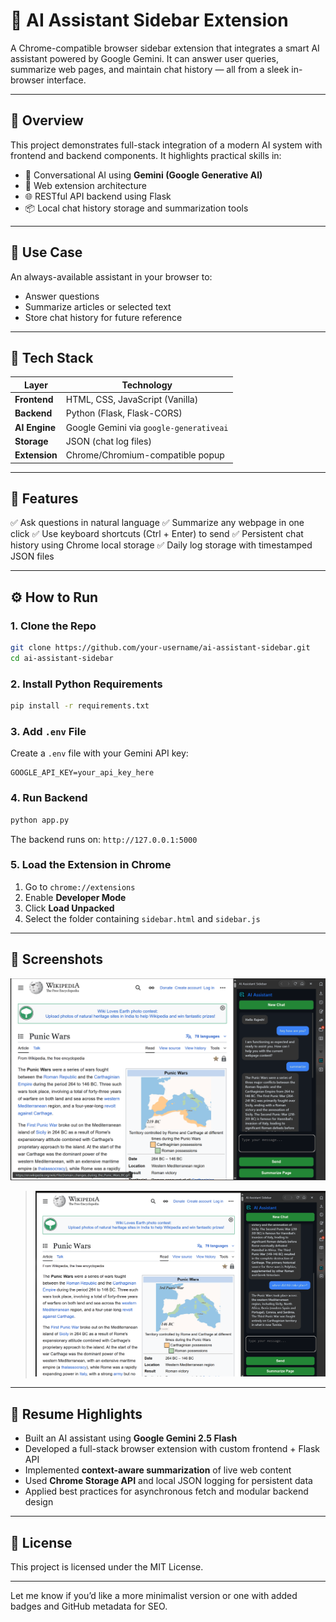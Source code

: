 # 🧠 AI Assistant Sidebar Extension

A Chrome-compatible browser sidebar extension that integrates a smart AI assistant powered by Google Gemini. It can answer user queries, summarize web pages, and maintain chat history — all from a sleek in-browser interface.

---

## 📌 Overview

This project demonstrates full-stack integration of a modern AI system with frontend and backend components. It highlights practical skills in:

* 🧠 Conversational AI using **Gemini (Google Generative AI)**
* 🧱 Web extension architecture
* 🌐 RESTful API backend using Flask
* 📦 Local chat history storage and summarization tools

---

## 🎯 Use Case

An always-available assistant in your browser to:

* Answer questions
* Summarize articles or selected text
* Store chat history for future reference

---

## 🔧 Tech Stack

| Layer         | Technology                              |
| ------------- | --------------------------------------- |
| **Frontend**  | HTML, CSS, JavaScript (Vanilla)         |
| **Backend**   | Python (Flask, Flask-CORS)              |
| **AI Engine** | Google Gemini via `google-generativeai` |
| **Storage**   | JSON (chat log files)                   |
| **Extension** | Chrome/Chromium-compatible popup        |

---

## 🚀 Features

✅ Ask questions in natural language
✅ Summarize any webpage in one click
✅ Use keyboard shortcuts (Ctrl + Enter) to send
✅ Persistent chat history using Chrome local storage
✅ Daily log storage with timestamped JSON files

---

## ⚙️ How to Run

### 1. Clone the Repo

```bash
git clone https://github.com/your-username/ai-assistant-sidebar.git
cd ai-assistant-sidebar
```

### 2. Install Python Requirements

```bash
pip install -r requirements.txt
```

### 3. Add `.env` File

Create a `.env` file with your Gemini API key:

```
GOOGLE_API_KEY=your_api_key_here
```

### 4. Run Backend

```bash
python app.py
```

The backend runs on: `http://127.0.0.1:5000`

### 5. Load the Extension in Chrome

1. Go to `chrome://extensions`
2. Enable **Developer Mode**
3. Click **Load Unpacked**
4. Select the folder containing `sidebar.html` and `sidebar.js`

---

## 📸 Screenshots

![alt text](<Screenshot 2025-07-12 051827.png>)
> ![alt text](image.png)
---

## 💼 Resume Highlights

* Built an AI assistant using **Google Gemini 2.5 Flash**
* Developed a full-stack browser extension with custom frontend + Flask API
* Implemented **context-aware summarization** of live web content
* Used **Chrome Storage API** and local JSON logging for persistent data
* Applied best practices for asynchronous fetch and modular backend design

---

## 📜 License

This project is licensed under the MIT License.

---

Let me know if you’d like a more minimalist version or one with added badges and GitHub metadata for SEO.
